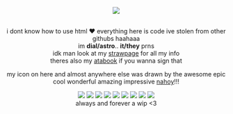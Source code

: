 <div align="center">
  
  ![](https://komarev.com/ghpvc/?username=DialindenialT&color=4304c2&style=plastic&label=cool+guys)
  
  <br> i dont know how to use html ❤️ everything here is code ive stolen from other githubs haahaaa
  <br> im <b>dial/astro</b>.. <b>it/they</b> prns
  <br>idk man look at my [strawpage](https://dialindenial.straw.page) for all my info
  <br> theres also my [atabook](https://dialindenial.atabook.org/) if you wanna sign that
  
  my icon on here and almost anywhere else was drawn by the awesome epic cool wonderful amazing impressive [nahoy](https://mikhailentry.straw.page/)!!!


  <img src="https://file.garden/ZpPtwyOun08fNDHf/webgraphics/rolypoly.png"> <img src="https://file.garden/ZpPtwyOun08fNDHf/webgraphics/badapple.gif"> <img src="https://file.garden/ZpPtwyOun08fNDHf/webgraphics/gotyuri.png"> <img src="https://file.garden/ZpPtwyOun08fNDHf/webgraphics/letmegetafuckinuhhhhh.png"> <img src="https://file.garden/ZpPtwyOun08fNDHf/webgraphics/imaketypos.webp"> <img src="https://file.garden/ZpPtwyOun08fNDHf/webgraphics/minior.png"> <img src="https://file.garden/ZpPtwyOun08fNDHf/webgraphics/noonesaidthatimahuman.gif"> <img src="https://file.garden/ZpPtwyOun08fNDHf/webgraphics/yuri.png"> <img src="https://file.garden/ZpPtwyOun08fNDHf/webgraphics/eomticons.gif">
  <br>always and forever a wip <3
  </div>
